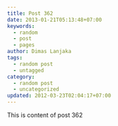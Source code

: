 ```yaml
---
title: Post 362
date: 2013-01-21T05:13:48+07:00
keywords:
  - random
  - post
  - pages
author: Dimas Lanjaka
tags:
  - random post
  - untagged
category:
  - random post
  - uncategorized
updated: 2012-03-23T02:04:17+07:00
---
```

This is content of post 362
